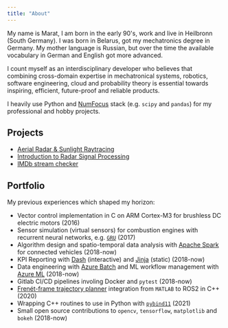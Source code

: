 ```yaml
---
title: "About"
---
```


My name is Marat, I am born in the early 90's, work and live in Heilbronn (South Germany). I was born in Belarus, got my mechatronics degree in Germany. My mother language is Russian, but over the time the available vocabulary in German and English got more advanced.

I count myself as an interdisciplinary developer who believes that combining cross-domain expertise in mechatronical systems, robotics, software engineering, cloud and probability theory is essential towards inspiring, efficient, future-proof and reliable products.

I heavily use Python and [NumFocus](https://numfocus.org/sponsored-projects) stack (e.g. `scipy` and `pandas`) for my professional and hobby projects.

## Projects

- [Aerial Radar & Sunlight Raytracing](https://github.com/kopytjuk/raydar)
- [Introduction to Radar Signal Processing](https://github.com/kopytjuk/python-fmcw)
- [IMDb stream checker](https://github.com/kopytjuk/imdb-checker)

## Portfolio

My previous experiences which shaped my horizon:

- Vector control implementation in C on ARM Cortex-M3 for brushless DC electric motors (2016)
- Sensor simulation (virtual sensors) for combustion engines with recurrent neural networks, e.g. [`GRU`](https://www.tensorflow.org/api_docs/python/tf/keras/layers/GRU) (2017)
- Algorithm design and spatio-temporal data analysis with [Apache Spark](https://spark.apache.org/) for connected vehicles (2018-now)
- KPI Reporting with [Dash](https://plotly.com/dash/) (interactive) and [Jinja](https://jinja.palletsprojects.com/en/3.0.x/) (static) (2018-now)
- Data engineering with [Azure Batch](https://azure.microsoft.com/en-us/services/batch/) and ML workflow management with [Azure ML](https://azure.microsoft.com/en-us/services/machine-learning/) (2018-now)
- Gitlab CI/CD pipelines involing Docker and `pytest` (2018-now)
- [Frenét-frame trajectory planner](https://ieeexplore.ieee.org/document/5509799?arnumber=5509799) integration from `MATLAB` to ROS2 in C++ (2020)
- Wrapping C++ routines to use in Python with [`pybind11`](https://github.com/pybind/pybind11) (2021)
- Small open source contributions to `opencv`, `tensorflow`, `matplotlib` and `bokeh` (2018-now)
